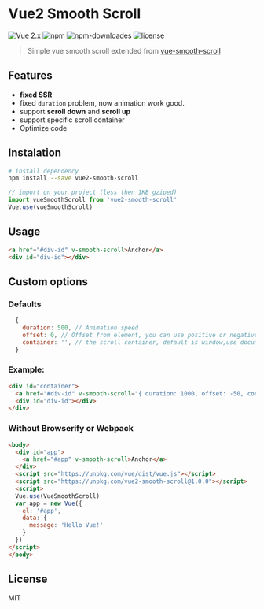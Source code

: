 # Vue2 Smooth Scroll

[![Vue 2.x](https://img.shields.io/badge/Vue-2.x-brightgreen.svg)](https://vuejs.org/v2/guide/)
[![npm](https://img.shields.io/npm/v/vue2-smooth-scroll.svg)](https://www.npmjs.com/package/vue2-smooth-scroll)
[![npm-downloades](https://img.shields.io/npm/dm/vue2-smooth-scroll.svg)](https://www.npmjs.com/package/vue2-smooth-scroll)
[![license](https://img.shields.io/github/license/mashape/apistatus.svg)](https://github.com/Yuliang-Lee/vue2-smooth-scroll/blob/master/LICENSE)

> Simple vue smooth scroll extended from [vue-smooth-scroll](https://github.com/alamcordeiro/vue-smooth-scroll)

## Features

- **fixed SSR**
- fixed `duration` problem, now animation work good.
- support **scroll down** and **scroll up**
- support specific scroll container
- Optimize code

## Instalation
``` bash
# install dependency
npm install --save vue2-smooth-scroll
```

``` javascript
// import on your project (less then 1KB gziped)
import vueSmoothScroll from 'vue2-smooth-scroll'
Vue.use(vueSmoothScroll)
```

## Usage
``` html
<a href="#div-id" v-smooth-scroll>Anchor</a>
<div id="div-id"></div>
```
## Custom options
### Defaults
``` js
  {
    duration: 500, // Animation speed
    offset: 0, // Offset from element, you can use positive or negative values
    container: '', // the scroll container, default is window,use document.querySelector to query the Element
  }
```
### Example:
``` html
<div id="container">
  <a href="#div-id" v-smooth-scroll="{ duration: 1000, offset: -50, container: '#container' }">Anchor</a>
  <div id="div-id"></div>
</div>
```


### Without Browserify or Webpack
``` html
<body>
  <div id="app">
    <a href="#app" v-smooth-scroll>Anchor</a>
  </div>
  <script src="https://unpkg.com/vue/dist/vue.js"></script>
  <script src="https://unpkg.com/vue2-smooth-scroll@1.0.0"></script>
  <script>
  Vue.use(VueSmoothScroll)
  var app = new Vue({
    el: '#app',
    data: {
      message: 'Hello Vue!'
    }
  })
</script>
</body>
```

## License

MIT
